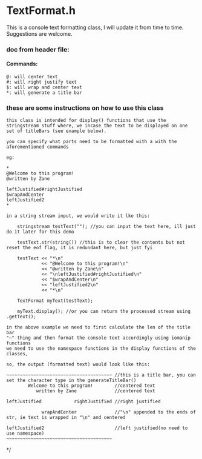 # TextFormat.h
This is a console text formatting class, I will update it from time to time. Suggestions are welcome.

### doc from header file:

####  Commands:

    @: will center text
    #: will right justify text
    $: will wrap and center text
    *: will generate a title bar




###  these are some instructions on how to use this class

    this class is intended for display() functions that use the stringstream stuff where, we incase the text to be displayed on one set of titleBars (see example below). 

    you can specify what parts need to be formatted with a with the aforementioned commands

    eg:

    *
    @Welcome to this program!
    @written by Zane

    leftJustified#rightJustified 
    $wrapAndCenter
    leftJustified2
    *

    in a string stream input, we would write it lke this:

        stringstream testText(""); //you can input the text here, ill just do it later for this demo

        testText.str(string()) //this is to clear the contents but not reset the eof flag, it is redundant here, but just fyi

        testText << "*\n"
                 << "@Welcome to this program!\n"
                 << "@written by Zane\n"
                 << "\nleftJustified#rightJustified\n"
                 << "$wrapAndCenter\n"
                 << "leftJustified2\n"
                 << "*\n"

        TextFormat myText(testText);

        myText.display(); //or you can return the processed stream using .getText();

    in the above example we need to first calculate the len of the title bar 
    "~" thing and then format the console text accordingly using iomanip functions
    we need to use the namespace functions in the display functions of the classes, 

    so, the output (formatted text) would look like this:

    ~~~~~~~~~~~~~~~~~~~~~~~~~~~~~~~~~~~~~~~ //this is a title bar, you can set the character type in the generateTitleBar()
            Welcome to this program!        //centered text
               written by Zane              //centered text

    leftJustified            rightJustified //right justified
    
                 wrapAndCenter              //"\n" appended to the ends of str, ie text is wrapped in "\n" and centered

    leftJustified2                          //left justified(no need to use namespace)
    ~~~~~~~~~~~~~~~~~~~~~~~~~~~~~~~~~~~~~~~

*/
